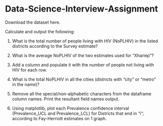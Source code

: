# Data-Science-Interview-Assignment

Download the dataset here.

Calculate and output the following:

1. What is the total number of people living with HIV (NoPLHIV) in the listed districts according to the Survey estimate?

2. What is the average NoPLHIV of the two estimates used for “Xhariep”?

3. Add a column and populate it with the number of people not living with HIV for each row.

4. What is the total NoPLHIV in all the cities (districts with “city” or “metro” in the name)? 

5. Remove all the special/non-alphabetic characters from the dataframe column names. Print the resultant field names output. 

6. Using matplotlib, plot each Prevalence confidence interval (Prevalence_UCL and Prevalence_LCL) for Districts that end in “i”; according to Fay-Herriott estimates on 1 graph. 
